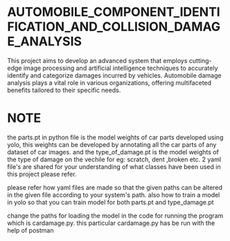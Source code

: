 # AUTOMOBILE_COMPONENT_IDENTIFICATION_AND_COLLISION_DAMAGE_ANALYSIS
This project aims to develop an advanced system that employs cutting-edge image processing and artificial intelligence techniques to accurately identify and categorize damages incurred by vehicles. Automobile damage analysis plays a vital role in various organizations, offering multifaceted benefits tailored to their specific needs. 

# NOTE
the parts.pt in python file is the model weights of car parts developed using yolo, this weights can be developed by annotating all the car parts of any dataset of car images.
and the type_of_damage.pt is the model weights of the type of damage on the vechile for eg: scratch, dent ,broken etc. 
2 yaml file's are shared for your understanding of what classes have been used in this project please refer.

please refer how yaml files are made so that the given paths can be altered in the given file according to your system's path.
also how to train a model in yolo so that you can train model for both parts.pt and type_damage.pt 

change the paths for loading the model in the code for running the program which is cardamage.py.
this particular cardamage.py has be run with the help of postman
